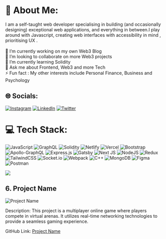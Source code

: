 # 💫 About Me:
I am a self-taught web developer specialising in building (and occasionally designing) exceptional web applications, and everything in between.I play around with Javascript, creating web interfaces with accessibility in mind , prioritising UX .<br><br>🔭 I’m currently working on my own Web3 Blog<br>👯 I’m looking to collaborate on more Web3 projects<br>🌱 I’m currently learning Solidity<br>💬 Ask me about Frontend, Web3 and more Tech<br>⚡ Fun fact : My other interests include Personal Finance, Business and Psychology


## 🌐 Socials:
[![Instagram](https://img.shields.io/badge/Instagram-%23E4405F.svg?logo=Instagram&logoColor=white)](https://instagram.com/justsrinivas12) [![LinkedIn](https://img.shields.io/badge/LinkedIn-%230077B5.svg?logo=linkedin&logoColor=white)](https://www.linkedin.com/in/srinivas-joshi-a3abbb1b5/) [![Twitter](https://img.shields.io/badge/Twitter-%231DA1F2.svg?logo=Twitter&logoColor=white)](https://twitter.com/JustSrinivas12) 

# 💻 Tech Stack:
![JavaScript](https://img.shields.io/badge/javascript-%23323330.svg?style=flat&logo=javascript&logoColor=%23F7DF1E) ![GraphQL](https://img.shields.io/badge/-GraphQL-E10098?style=flat&logo=graphql&logoColor=white) ![Solidity](https://img.shields.io/badge/Solidity-%23363636.svg?style=flat&logo=solidity&logoColor=white) ![Netlify](https://img.shields.io/badge/netlify-%23000000.svg?style=flat&logo=netlify&logoColor=#00C7B7) ![Vercel](https://img.shields.io/badge/vercel-%23000000.svg?style=flat&logo=vercel&logoColor=white) ![Bootstrap](https://img.shields.io/badge/bootstrap-%23563D7C.svg?style=flat&logo=bootstrap&logoColor=white) ![Apollo-GraphQL](https://img.shields.io/badge/-ApolloGraphQL-311C87?style=flat&logo=apollo-graphql) ![Express.js](https://img.shields.io/badge/express.js-%23404d59.svg?style=flat&logo=express&logoColor=%2361DAFB) ![Gatsby](https://img.shields.io/badge/Gatsby-%23663399.svg?style=flat&logo=gatsby&logoColor=white) ![Next JS](https://img.shields.io/badge/Next-black?style=flat&logo=next.js&logoColor=white) ![NodeJS](https://img.shields.io/badge/node.js-6DA55F?style=flat&logo=node.js&logoColor=white) ![Redux](https://img.shields.io/badge/redux-%23593d88.svg?style=flat&logo=redux&logoColor=white) ![TailwindCSS](https://img.shields.io/badge/tailwindcss-%2338B2AC.svg?style=flat&logo=tailwind-css&logoColor=white) ![Socket.io](https://img.shields.io/badge/Socket.io-black?style=flat&logo=socket.io&badgeColor=010101) ![Webpack](https://img.shields.io/badge/webpack-%238DD6F9.svg?style=flat&logo=webpack&logoColor=black) ![C++](https://img.shields.io/badge/c++-%2300599C.svg?style=flat&logo=c%2B%2B&logoColor=white) ![MongoDB](https://img.shields.io/badge/MongoDB-%234ea94b.svg?style=flat&logo=mongodb&logoColor=white) 	![Figma](https://img.shields.io/badge/figma-%23F24E1E.svg?style=flat&logo=figma&logoColor=white) ![Postman](https://img.shields.io/badge/Postman-FF6C37?style=flat&logo=postman&logoColor=white)

[![](https://visitcount.itsvg.in/api?id=SrinivasJoshi&icon=0&color=0)](https://visitcount.itsvg.in)

## 6. Project Name

![Project Name](project_image_6.jpg)

Description: This project is a multiplayer online game where players compete in virtual arenas. It utilizes real-time networking technologies to provide a seamless gaming experience.

GitHub Link: [Project Name](https://github.com/your-username/project-name)

